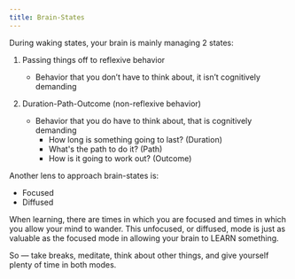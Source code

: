 ```yaml
---
title: Brain-States
---
```

During waking states, your brain is mainly managing 2 states:

1.  Passing things off to reflexive behavior
    -   Behavior that you don’t have to think about, it isn’t cognitively demanding
    
2.  Duration-Path-Outcome (non-reflexive behavior)
    -   Behavior that you do have to think about, that is cognitively demanding
        -   How long is something going to last? (Duration)
        -   What's the path to do it? (Path)
        -   How is it going to work out? (Outcome)

Another lens to approach brain-states is:
-   Focused
-   Diffused

When learning, there are times in which you are focused and times in which you allow your mind to wander. This unfocused, or diffused, mode is just as valuable as the focused mode in allowing your brain to LEARN something. 

So — take breaks, meditate, think about other things, and give yourself plenty of time in both modes.